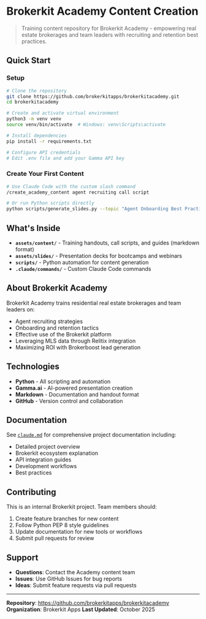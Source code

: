 # Brokerkit Academy Content Creation

> Training content repository for Brokerkit Academy - empowering real estate brokerages and team leaders with recruiting and retention best practices.

## Quick Start

### Setup

```bash
# Clone the repository
git clone https://github.com/brokerkitapps/brokerkitacademy.git
cd brokerkitacademy

# Create and activate virtual environment
python3 -m venv venv
source venv/bin/activate  # Windows: venv\Scripts\activate

# Install dependencies
pip install -r requirements.txt

# Configure API credentials
# Edit .env file and add your Gamma API key
```

### Create Your First Content

```bash
# Use Claude Code with the custom slash command
/create_academy_content agent recruiting call script

# Or run Python scripts directly
python scripts/generate_slides.py --topic "Agent Onboarding Best Practices"
```

## What's Inside

- **`assets/content/`** - Training handouts, call scripts, and guides (markdown format)
- **`assets/slides/`** - Presentation decks for bootcamps and webinars
- **`scripts/`** - Python automation for content generation
- **`.claude/commands/`** - Custom Claude Code commands

## About Brokerkit Academy

Brokerkit Academy trains residential real estate brokerages and team leaders on:
- Agent recruiting strategies
- Onboarding and retention tactics
- Effective use of the Brokerkit platform
- Leveraging MLS data through Relitix integration
- Maximizing ROI with Brokerboost lead generation

## Technologies

- **Python** - All scripting and automation
- **Gamma.ai** - AI-powered presentation creation
- **Markdown** - Documentation and handout format
- **GitHub** - Version control and collaboration

## Documentation

See [`claude.md`](./claude.md) for comprehensive project documentation including:
- Detailed project overview
- Brokerkit ecosystem explanation
- API integration guides
- Development workflows
- Best practices

## Contributing

This is an internal Brokerkit project. Team members should:
1. Create feature branches for new content
2. Follow Python PEP 8 style guidelines
3. Update documentation for new tools or workflows
4. Submit pull requests for review

## Support

- **Questions**: Contact the Academy content team
- **Issues**: Use GitHub Issues for bug reports
- **Ideas**: Submit feature requests via pull requests

---

**Repository**: https://github.com/brokerkitapps/brokerkitacademy
**Organization**: Brokerkit Apps
**Last Updated**: October 2025
